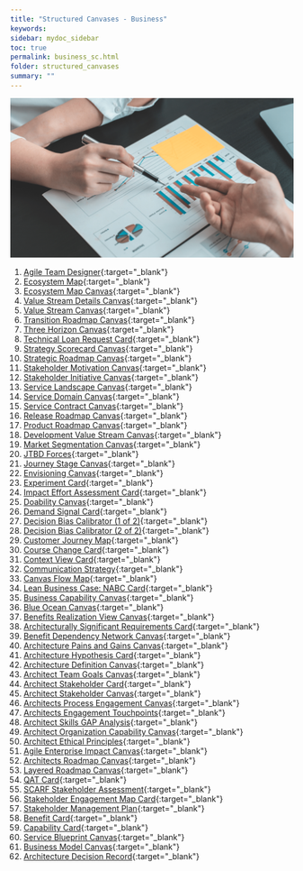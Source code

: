 ```yaml
---
title: "Structured Canvases - Business"
keywords: 
sidebar: mydoc_sidebar
toc: true
permalink: business_sc.html
folder: structured_canvases
summary: ""
---
```


![Structured Canvases - Business](media/scb_001.png)

1. [Agile Team Designer](agile_team_designer.md){:target="_blank"}
2. [Ecosystem Map](ecosystem_map.md){:target="_blank"}
3. [Ecosystem Map Canvas](ecosystem_map_canvas.md){:target="_blank"}
4. [Value Stream Details Canvas](value_stream_details_canvas.md){:target="_blank"}
5. [Value Stream Canvas](value_stream_canvas.md){:target="_blank"}
6. [Transition Roadmap Canvas](transition_roadmap_canvas.md){:target="_blank"}
7. [Three Horizon Canvas](three_horizon_canvas.md){:target="_blank"}
8. [Technical Loan Request Card](technical_loan_request_card.md){:target="_blank"}
9. [Strategy Scorecard Canvas](strategy_scorecard_canvas.md){:target="_blank"}
10. [Strategic Roadmap Canvas](strategic_roadmap_canvas.md){:target="_blank"}
11. [Stakeholder Motivation Canvas](stakeholder_motivation_canvas.md){:target="_blank"}
12. [Stakeholder Initiative Canvas](stakeholder_initiative_canvas.md){:target="_blank"}
13. [Service Landscape Canvas](service_landscape_canvas.md){:target="_blank"}
14. [Service Domain Canvas](service_domain_canvas.md){:target="_blank"}
15. [Service Contract Canvas](service_contract_canvas.md){:target="_blank"}
16. [Release Roadmap Canvas](release_roadmap_canvas.md){:target="_blank"}
17. [Product Roadmap Canvas](product_roadmap_canvas.md){:target="_blank"}
18. [Development Value Stream Canvas](development_value_stream_canvas.md){:target="_blank"}
19. [Market Segmentation Canvas](market_segmentation_canvas.md){:target="_blank"}
20. [JTBD Forces](jtbd_forces.md){:target="_blank"}
21. [Journey Stage Canvas](journey_stage_canvas.md){:target="_blank"}
22. [Envisioning Canvas](envisioning_canvas.md){:target="_blank"}
23. [Experiment Card](experiment_card.md){:target="_blank"}
24. [Impact Effort Assessment Card](impact_effort_assessment_card.md){:target="_blank"}
25. [Doability Canvas](doability_canvas.md){:target="_blank"}
26. [Demand Signal Card](demand_signal_card.md){:target="_blank"}
27. [Decision Bias Calibrator (1 of 2)](decision_bias_calibrator_1.md){:target="_blank"}
28. [Decision Bias Calibrator (2 of 2)](decision_bias_calibrator_2.md){:target="_blank"}
29. [Customer Journey Map](customer_journey_map.md){:target="_blank"}
30. [Course Change Card](course_change_card.md){:target="_blank"}
31. [Context View Card](context_view_card.md){:target="_blank"}
33. [Communication Strategy](communication_strategy.md){:target="_blank"}
34. [Canvas Flow Map](canvas_flow_map.md){:target="_blank"}
35. [Lean Business Case: NABC Card](business_case_nabc_card.md){:target="_blank"}
36. [Business Capability Canvas](business_capability_canvas.md){:target="_blank"}
37. [Blue Ocean Canvas](blue_ocean_canvas.md){:target="_blank"}
38. [Benefits Realization View Canvas](benefits_realization_view_canvas.md){:target="_blank"}
39. [Architecturally Significant Requirements Card](asr_card.md){:target="_blank"}
40. [Benefit Dependency Network Canvas](benefits_dependency_network_canvas.md){:target="_blank"}
41. [Architecture Pains and Gains Canvas](architecture_pains_and_gains.md){:target="_blank"}
42. [Architecture Hypothesis Card](architecture_hypothesis_card.md){:target="_blank"}
43. [Architecture Definition Canvas](architecture_definition_canvas.md){:target="_blank"}
44. [Architect Team Goals Canvas](architect_team_goals_canvas.md){:target="_blank"}
45. [Architect Stakeholder Card](architect_stakeholder_card.md){:target="_blank"}
46. [Architect Stakeholder Canvas](architect_stakeholder_canvas.md){:target="_blank"}
47. [Architects Process Engagement Canvas](architects_process_engagement_canvas.md){:target="_blank"}
48. [Architects Engagement Touchpoints](architects_engagement_touchpoints.md){:target="_blank"}
49. [Architect Skills GAP Analysis](architect_skills_gap_analysis.md){:target="_blank"}
50. [Architect Organization Capability Canvas](architect_organization_canvas.md){:target="_blank"}
51. [Architect Ethical Principles](architect_ethical_principles.md){:target="_blank"}
52. [Agile Enterprise Impact Canvas](agile_enterprise_impact_canvas.md){:target="_blank"}
53. [Architects Roadmap Canvas](architects_roadmap_canvas.md){:target="_blank"}
54. [Layered Roadmap Canvas](layered_roadmap_canvas.md){:target="_blank"}
55. [QAT Card](qat_card.md){:target="_blank"}
56. [SCARF Stakeholder Assessment](scarf_stakeholder_assessment.md){:target="_blank"}
57. [Stakeholder Engagement Map Card](stakeholder_engagement_map_card.md){:target="_blank"}
58. [Stakeholder Management Plan](stakholder_management_plan.md){:target="_blank"}
59. [Benefit Card](benefit_card.md){:target="_blank"}
60. [Capability Card](capability_card.md){:target="_blank"}
61. [Service Blueprint Canvas](service_blueprint_canvas.md){:target="_blank"}
62. [Business Model Canvas](business_model_canvas.md){:target="_blank"}
63. [Architecture Decision Record](architecture_decision_record.md){:target="_blank"}
